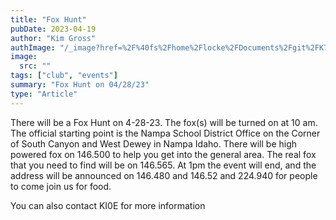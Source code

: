 ```yaml
---
title: "Fox Hunt"
pubDate: 2023-04-19
author: "Kim Gross"
authImage: "/_image?href=%2F%40fs%2Fhome%2Flocke%2FDocuments%2Fgit%2FK7SWI%2Fsrc%2Fassets%2Fteam%2FKI03.png%3ForigWidth%3D447%26origHeight%3D411%26origFormat%3Dpng&w=447&h=411&f=webp"
image:
  src: ""
tags: ["club", "events"]
summary: "Fox Hunt on 04/28/23"
type: "Article"
---
```


There will be a Fox Hunt on 4-28-23. The fox(s) will be turned on at 10 am. The official starting point is the Nampa School District Office on the Corner of South Canyon and West Dewey in Nampa Idaho. There will be high powered fox on 146.500 to help you get into the general area. The real fox that you need to find will be on 146.565. At 1pm the event will end, and the address will be announced on 146.480 and 146.52 and 224.940 for people to come join us for food.

You can also contact KI0E for more information

